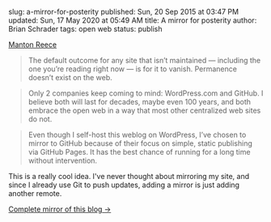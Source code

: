 slug: a-mirror-for-posterity
published: Sun, 20 Sep 2015 at 03:47 PM
updated: Sun, 17 May 2020 at 05:49 AM
title: A mirror for posterity
author: Brian Schrader
tags: open web
status: publish

[Manton Reece][1]

> The default outcome for any site that isn’t maintained — including the one
> you’re reading right now — is for it to vanish. Permanence doesn’t exist on
> the web.

> Only 2 companies keep coming to mind: WordPress.com and GitHub. I believe
> both will last for decades, maybe even 100 years, and both embrace the open
> web in a way that most other centralized web sites do not.

> Even though I self-host this weblog on WordPress, I’ve chosen to mirror to
> GitHub because of their focus on simple, static publishing via GitHub Pages.
> It has the best chance of running for a long time without intervention.

This is a really cool idea. I've never thought about mirroring my site, and 
since I already use Git to push updates, adding a mirror is just adding another remote. 

[Complete mirror of this blog &#8594;][1]

[1]: http://www.manton.org/2015/09/complete-mirror-of-this-blog.html
